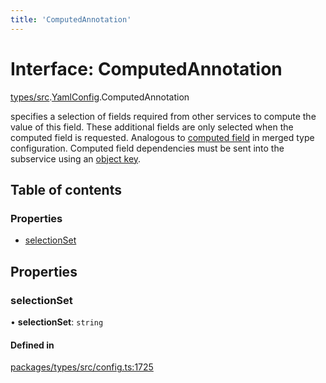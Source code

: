 ```yaml
---
title: 'ComputedAnnotation'
---
```


# Interface: ComputedAnnotation

[types/src](../modules/types_src).[YamlConfig](../modules/types_src.YamlConfig).ComputedAnnotation

specifies a selection of fields required from other services to compute the value of this field.
These additional fields are only selected when the computed field is requested.
Analogous to [computed field](https://www.graphql-tools.com/docs/stitch-type-merging#computed-fields) in merged type configuration.
Computed field dependencies must be sent into the subservice using an [object key](https://www.graphql-tools.com/docs/stitch-directives-sdl#object-keys).

## Table of contents

### Properties

- [selectionSet](types_src.YamlConfig.ComputedAnnotation#selectionset)

## Properties

### selectionSet

• **selectionSet**: `string`

#### Defined in

[packages/types/src/config.ts:1725](https://github.com/Urigo/graphql-mesh/blob/master/packages/types/src/config.ts#L1725)
